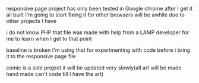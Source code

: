 responsive page project has only been tested in Google chrome after I get it all built I'm going to start fixing it for other browsers will be awhile due to other projects I have

i do not know PHP that file was made with help from a LAMP developer for me to learn when I get to that point

baseline is broken I'm using that for experimenting with code before i bring it to the responsive page file


comic is a side project it will be updated very slowly(all art will be made hand made can't code till I have the art)
